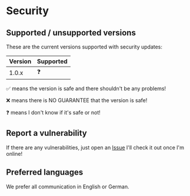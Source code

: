 # Security

## Supported / unsupported versions

These are the current versions supported with security updates:

| Version | Supported  |
| ------- | ---------- |
| 1.0.x   | :question: |

:white_check_mark: means the version is safe and there shouldn't be any problems!

:x: means there is NO GUARANTEE that the version is safe!

:question: means I don't know if it's safe or not!

## Report a vulnerability

If there are any vulnerabilities, just open an [Issue](https://github.com/NavisGames/ValTracker/issues)
I'll check it out once I'm online!

## Preferred languages

We prefer all communication in English or German.
